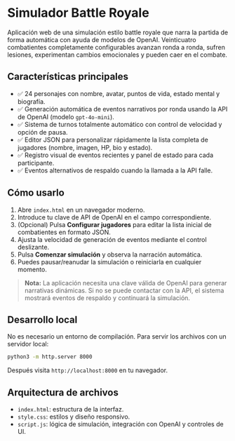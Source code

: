 # Simulador Battle Royale

Aplicación web de una simulación estilo battle royale que narra la partida de forma automática con ayuda de modelos de OpenAI. Veinticuatro combatientes completamente configurables avanzan ronda a ronda, sufren lesiones, experimentan cambios emocionales y pueden caer en el combate.

## Características principales

- ✅ 24 personajes con nombre, avatar, puntos de vida, estado mental y biografía.
- ✅ Generación automática de eventos narrativos por ronda usando la API de OpenAI (modelo `gpt-4o-mini`).
- ✅ Sistema de turnos totalmente automático con control de velocidad y opción de pausa.
- ✅ Editor JSON para personalizar rápidamente la lista completa de jugadores (nombre, imagen, HP, bio y estado).
- ✅ Registro visual de eventos recientes y panel de estado para cada participante.
- ✅ Eventos alternativos de respaldo cuando la llamada a la API falle.

## Cómo usarlo

1. Abre `index.html` en un navegador moderno.
2. Introduce tu clave de API de OpenAI en el campo correspondiente.
3. (Opcional) Pulsa **Configurar jugadores** para editar la lista inicial de combatientes en formato JSON.
4. Ajusta la velocidad de generación de eventos mediante el control deslizante.
5. Pulsa **Comenzar simulación** y observa la narración automática.
6. Puedes pausar/reanudar la simulación o reiniciarla en cualquier momento.

> **Nota:** La aplicación necesita una clave válida de OpenAI para generar narrativas dinámicas. Si no se puede contactar con la API, el sistema mostrará eventos de respaldo y continuará la simulación.

## Desarrollo local

No es necesario un entorno de compilación. Para servir los archivos con un servidor local:

```bash
python3 -m http.server 8000
```

Después visita `http://localhost:8000` en tu navegador.

## Arquitectura de archivos

- `index.html`: estructura de la interfaz.
- `style.css`: estilos y diseño responsivo.
- `script.js`: lógica de simulación, integración con OpenAI y controles de UI.
